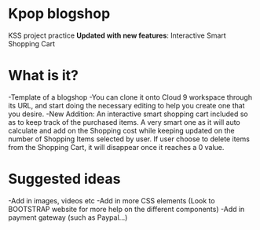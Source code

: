 # Kpop blogshop
KSS project practice
**Updated with new features**: Interactive Smart Shopping Cart

# What is it?
-Template of a blogshop
-You can clone it onto Cloud 9 workspace through its URL, and start doing the necessary editing to help you create one that you desire. 
-New Addition: An interactive smart shopping cart included so as to keep track of the purchased items. A very smart one as it will auto calculate and add on the Shopping cost while keeping updated on the number of Shopping Items selected by user. If user choose to delete items from the Shopping Cart, it will disappear once it reaches a 0 value.

# Suggested ideas
-Add in images, videos etc
-Add in more CSS elements (Look to BOOTSTRAP website for more help on the different components) 
-Add in payment gateway (such as Paypal...) 
